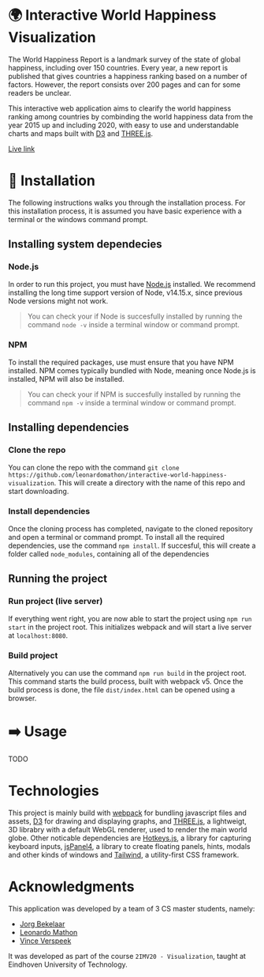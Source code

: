 # :earth_africa: Interactive World Happiness Visualization
The World Happiness Report is a landmark survey of the state of global happiness, including over 150 countries. Every year, a new report is published that gives countries a happiness ranking based on a number of factors. However, the report consists over 200 pages and can for some readers be unclear. 

This interactive web application aims to clearify the world happiness ranking among countries by combinding the world happiness data from the year 2015 up and including 2020, with easy to use and understandable charts and maps built with [D3](https://github.com/d3/d3) and [THREE.js](https://github.com/mrdoob/three.js/).

[Live link](world-happiness.leonardomathon.nl)

# :wrench: Installation
The following instructions walks you through the installation process. For this installation process, it is assumed you have basic experience with a terminal or the windows command prompt. 

## Installing system dependecies
### Node.js
In order to run this project, you must have [Node.js](https://github.com/nodejs/node) installed.  We recommend installing the long time support version of Node, v14.15.x, since previous Node versions might not work.
> You can check your if Node is succesfully installed by running the command `node -v` inside a terminal window or command prompt.

### NPM
To install the required packages, use must ensure that you have NPM installed. NPM comes typically bundled with Node, meaning once Node.js is installed, NPM will also be installed. 
> You can check your if NPM is succesfully installed by running the command `npm -v` inside a terminal window or command prompt.

## Installing dependencies
### Clone the repo
You can clone the repo with the command `git clone https://github.com/leonardomathon/interactive-world-happiness-visualization`. This will create a directory with the name of this repo and start downloading.

### Install dependencies
Once the cloning process has completed, navigate to the cloned repository and open a terminal or command prompt. To install all the required dependencies, use the command `npm install`. If succesful, this will create a folder called `node_modules`, containing all of the dependencies

## Running the project

### Run project (live server)
If everything went right, you are now able to start the project using `npm run start` in the project root. This initializes webpack and will start a live server at `localhost:8080`. 

### Build project
Alternatively you can use the command `npm run build` in the project root. This command starts the build process, built with webpack v5. Once the build process is done, the file `dist/index.html` can be opened using a browser.

# :arrow_right: Usage
TODO

# Technologies
This project is mainly build with [webpack](https://github.com/webpack/webpack) for bundling javascript files and assets, [D3](https://github.com/d3/d3) for drawing and displaying graphs,  and [THREE.js](https://github.com/mrdoob/three.js/), a lightweigt, 3D librabry with a default WebGL renderer, used to render the main world globe. Other noticable dependencies are [Hotkeys.js](https://github.com/jaywcjlove/hotkeys), a library for capturing keyboard inputs, [jsPanel4](https://github.com/Flyer53/jsPanel4), a library to create floating panels, hints, modals and other kinds of windows and [Tailwind](https://github.com/tailwindlabs/tailwindcss), a utility-first CSS framework.

# Acknowledgments
This application was developed by a team of 3 CS master students, namely:

 - [Jorg Bekelaar](https://github.com/jorgbekelaar)
 - [Leonardo Mathon](https://github.com/leonardomathon)
 - [Vince Verspeek](https://github.com/VinceVerspeek)

 It was developed as part of the course `2IMV20 - Visualization`, taught at Eindhoven University of Technology. 
